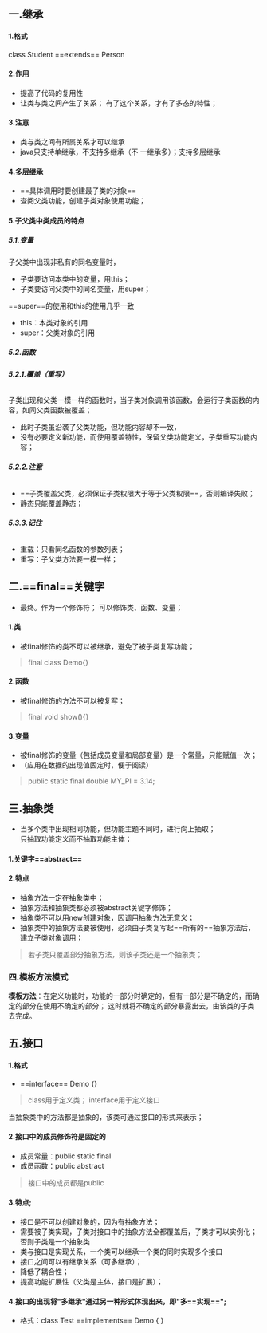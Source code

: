 ## 一.继承

#### 1.格式
class Student ==extends== Person

#### 2.作用
- 提高了代码的复用性
- 让类与类之间产生了关系； 有了这个关系，才有了多态的特性；

#### 3.注意
- 类与类之间有所属关系才可以继承
- java只支持单继承，不支持多继承（不 一继承多）；支持多层继承

#### 4.多层继承
- ==具体调用时要创建最子类的对象==
- 查阅父类功能，创建子类对象使用功能；

#### 5.子父类中类成员的特点
##### 5.1.变量
子父类中出现非私有的同名变量时，

- 子类要访问本类中的变量，用this；
- 子类要访问父类中的同名变量，用super；

==super==的使用和this的使用几乎一致
- this：本类对象的引用
- super：父类对象的引用

##### 5.2.函数
###### **5.2.1.覆盖（重写）**
子类出现和父类一模一样的函数时，当子类对象调用该函数，会运行子类函数的内容，如同父类函数被覆盖；
- 此时子类虽沿袭了父类功能，但功能内容却不一致，
- 没有必要定义新功能，而使用覆盖特性，保留父类功能定义，子类重写功能内容；

###### **5.2.2.注意**

- ==子类覆盖父类，必须保证子类权限大于等于父类权限==，否则编译失败；
- 静态只能覆盖静态；

###### **5.3.3.记住**

- 重载：只看同名函数的参数列表；
- 重写：子父类方法要一模一样；

## 二.==final==关键字

- 最终。作为一个修饰符；  可以修饰类、函数、变量；
#### 1.类
- 被final修饰的类不可以被继承，避免了被子类复写功能；
> final class Demo{}
#### 2.函数
- 被final修饰的方法不可以被复写；

> final void show(){}
#### 3.变量
- 被final修饰的变量（包括成员变量和局部变量）是一个常量，只能赋值一次；
- （应用在数据的出现值固定时，便于阅读）

> public static final double MY_PI = 3.14;

## 三.抽象类
- 当多个类中出现相同功能，但功能主题不同时，进行向上抽取；  
只抽取功能定义而不抽取功能主体；

#### 1.关键字==abstract== 
#### 2.特点
- 抽象方法一定在抽象类中；
- 抽象方法和抽象类都必须被abstract关键字修饰；
- 抽象类不可以用new创建对象，因调用抽象方法无意义；
- 抽象类中的抽象方法要被使用，必须由子类复写起==所有的==抽象方法后，建立子类对象调用；

> 若子类只覆盖部分抽象方法，则该子类还是一个抽象类；

### 四.模板方法模式
**模板方法**：在定义功能时，功能的一部分时确定的，但有一部分是不确定的，而确定的部分在使用不确定的部分；
这时就将不确定的部分暴露出去，由该类的子类去完成。

## 五.接口
#### 1.格式
- ==interface== Demo {}
> class用于定义类；
> interface用于定义接口

当抽象类中的方法都是抽象的，该类可通过接口的形式来表示；

#### 2.接口中的成员修饰符是固定的
- 成员常量：public static final
- 成员函数：public abstract
> 接口中的成员都是public
#### 3.特点;

- 接口是不可以创建对象的，因为有抽象方法；
- 需要被子类实现，子类对接口中的抽象方法全都覆盖后，子类才可以实例化；   否则子类是一个抽象类
- 类与接口是实现关系，一个类可以继承一个类的同时实现多个接口
- 接口之间可以有继承关系（可多继承）；
- 降低了耦合性；
- 提高功能扩展性（父类是主体，接口是扩展）；

#### 4.接口的出现将"多继承"通过另一种形式体现出来，即"多==实现==";

- 格式：class Test ==implements== Demo
{ }






